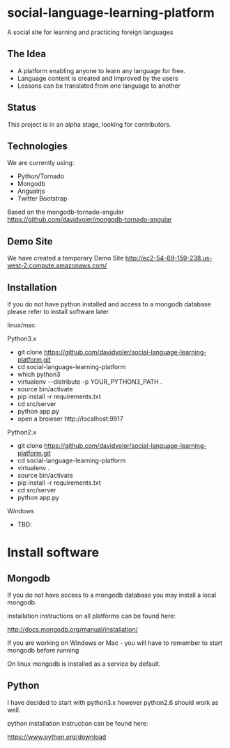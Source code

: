 social-language-learning-platform
=================================

A social site for learning and practicing foreign languages


The Idea
--------

* A platform enabling anyone to learn any language for free. 
* Language content is created and improved by the users
* Lessons can be translated from one language to another 


Status
------
This project is in an alpha stage, looking for contributors. 

Technologies
------------

We are currently using:

* Python/Tornado
* Mongodb
* Angualrjs
* Twitter Bootstrap

Based on the mongodb-tornado-angular https://github.com/davidvoler/mongodb-tornado-angular

Demo Site
---------
We have created a temporary Demo Site 
http://ec2-54-69-159-238.us-west-2.compute.amazonaws.com/



Installation
------------
if you do not have python installed and access to a mongodb database please refer to install software later

linux/mac

Python3.x
* git clone https://github.com/davidvoler/social-language-learning-platform.git
* cd social-language-learning-platform
* which python3
* virtualenv --distribute -p YOUR_PYTHON3_PATH .
* source bin/activate
* pip install -r requirements.txt
* cd src/server
* python app.py
* open a browser http://localhost:9917


Python2.x
* git clone https://github.com/davidvoler/social-language-learning-platform.git
* cd social-language-learning-platform
* virtualenv  .
* source bin/activate
* pip install -r requirements.txt
* cd src/server
* python app.py


Windows
* TBD:


Install software
================

Mongodb
-------
If you do not have access to a mongodb database you may install a local mongodb.

installation instructions on all platforms can be found here:

http://docs.mongodb.org/manual/installation/

If you are working on Windows or Mac - you will have to remember to start mongodb before running

On linux mongodb is installed as a service by default.


Python
------
I have decided to start with python3.x however python2.6 should work as well.

python installation instruction can be found here:

https://www.python.org/download

